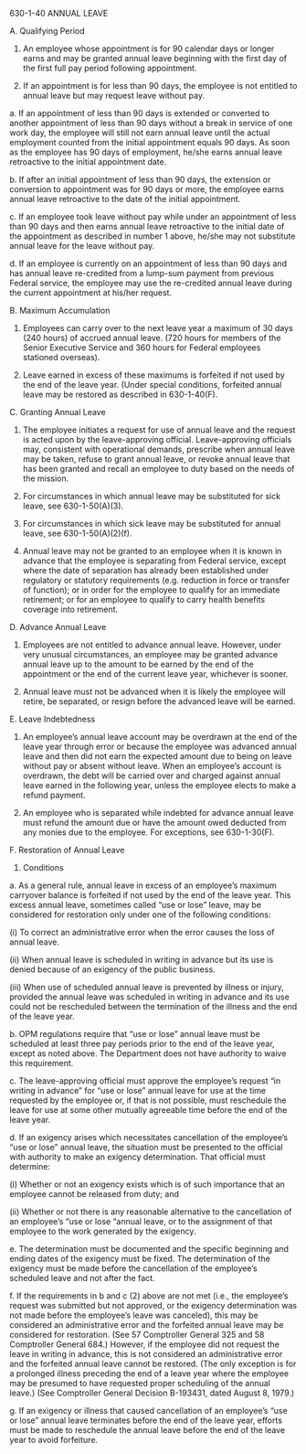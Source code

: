 
630-1-40 	ANNUAL LEAVE

A.	Qualifying Period

1.	An employee whose appointment is for 90 calendar days or longer earns and may be granted annual leave beginning with the first day of the first full pay period following appointment. 

2.	If an appointment is for less than 90 days, the employee is not entitled to annual leave but may request leave without pay.

a.	If an appointment of less than 90 days is extended or converted to another appointment of less than 90 days without a break in service of one work day, the employee will still not earn annual leave until the actual employment counted from the initial appointment equals 90 days.  As soon as the employee has 90 days of employment, he/she earns annual leave retroactive to the initial appointment date.

b.	If after an initial appointment of less than 90 days, the extension or conversion to appointment was for 90 days or more, the employee earns annual leave retroactive to the date of the initial appointment. 

c.	If an employee took leave without pay while under an appointment of less than 90 days and then earns annual leave retroactive to the initial date of the appointment as described in number 1 above, he/she may not substitute annual leave for the leave without pay. 

d.	If an employee is currently on an appointment of less than 90 days and has annual leave re-credited from a lump-sum payment from previous Federal service, the employee may use the re-credited annual leave during the current appointment at his/her request.

B.	Maximum Accumulation

1.	Employees can carry over to the next leave year a maximum of 30 days (240 hours) of accrued annual leave. (720 hours for members of the Senior Executive Service and 360 hours for Federal employees stationed overseas).  

2.	Leave earned in excess of these maximums is forfeited if not used by the end of the leave year. (Under special conditions, forfeited annual leave may be restored as described in 630-1-40(F).

C.	Granting Annual Leave

1.	The employee initiates a request for use of annual leave and the request is acted upon by the leave-approving official.  Leave-approving officials may, consistent with operational demands, prescribe when annual leave may be taken, refuse to grant annual leave, or revoke annual leave that has been granted and recall an employee to duty based on the needs of the mission.

2.	For circumstances in which annual leave may be substituted for sick leave, see 630-1-50(A)(3).

3.	For circumstances in which sick leave may be substituted for annual leave, see 630-1-50(A)(2)(f).

4.	Annual leave may not be granted to an employee when it is known in advance that the employee is separating from Federal service, except where the date of separation has already been established under regulatory or statutory requirements (e.g. reduction in force or transfer of function); or in order for the employee to qualify for an immediate retirement; or for an employee to qualify to carry health benefits coverage into retirement.

D.	Advance Annual Leave

1.	Employees are not entitled to advance annual leave. However, under very unusual circumstances, an employee may be granted advance annual leave up to the amount to be earned by the end of the appointment or the end of the current leave year, whichever is sooner. 

2.	Annual leave must not be advanced when it is likely the employee will retire, be separated, or resign before the advanced leave will be earned.

E.	Leave Indebtedness

1.	An employee’s annual leave account may be overdrawn at the end of the leave year through error or because the employee was advanced annual leave and then did not earn the expected amount due to being on leave without pay or absent without leave.  When an employee’s account is overdrawn, the debt will be carried over and charged against annual leave earned in the following year, unless the employee elects to make a refund payment.

2.	An employee who is separated while indebted for advance annual leave must refund the amount due or have the amount owed deducted from any monies due to the employee.  For exceptions, see 630-1-30(F).

F.	Restoration of Annual Leave

1.	Conditions

a.	As a general rule, annual leave in excess of an employee’s maximum carryover balance is forfeited if not used by the end of the leave year.  This excess annual leave, sometimes called “use or lose” leave, may be considered for restoration only under one of the following conditions:

(i)	To correct an administrative error when the error causes the loss of annual leave.

(ii)	When annual leave is scheduled in writing in advance but its use is denied because of an exigency of the public business.

(iii)	When use of scheduled annual leave is prevented by illness or injury, provided the annual leave was scheduled in writing in advance and its use could not be rescheduled between the termination of the illness and the end of the leave year.

b.	OPM regulations require that “use or lose” annual leave must be scheduled at least three pay periods prior to the end of the leave year, except as noted above. The Department does not have authority to waive this requirement.

c.	The leave-approving official must approve the employee’s request “in writing in advance” for “use or lose” annual leave for use at the time requested by the employee or, if that is not possible, must reschedule the leave for use at some other mutually agreeable time before the end of the leave year.

d.	If an exigency arises which necessitates cancellation of the employee’s “use or lose” annual leave, the situation must be presented to the official with authority to make an exigency determination. That official must determine:

(i)	Whether or not an exigency exists which is of such importance that an employee cannot be released from duty; and

(ii)	Whether or not there is any reasonable alternative to the cancellation of an employee’s “use or lose “annual leave, or to the assignment of that employee to the work generated by the exigency.

e.	The determination must be documented and the specific beginning and ending dates of the exigency must be fixed. The determination of the exigency must be made before the cancellation of the employee’s scheduled leave and not after the fact.

f.	If the requirements in b and c (2) above are not met (i.e., the employee’s request was submitted but not approved, or the exigency determination was not made before the employee’s leave was canceled), this may be considered an administrative error and the forfeited annual leave may be considered for restoration. (See 57 Comptroller General 325 and 58 Comptroller General 684.) However, if the employee did not request the leave in writing in advance, this is not considered an administrative error and the forfeited annual leave cannot be restored.  (The only exception is for a prolonged illness preceding the end of a leave year where the employee may be presumed to have requested proper scheduling of the annual leave.) (See Comptroller General Decision B-193431, dated August 8, 1979.)

g.	If an exigency or illness that caused cancellation of an employee’s “use or lose” annual leave terminates before the end of the leave year, efforts must be made to reschedule the annual leave before the end of the leave year to avoid forfeiture.
